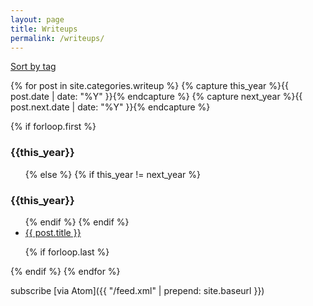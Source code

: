 ```yaml
---
layout: page
title: Writeups
permalink: /writeups/
---
```


<span class="discreet"><a href="/tags">Sort by tag</a></span>

{% for post in site.categories.writeup %}
   {% capture this_year %}{{ post.date | date: "%Y" }}{% endcapture %}
   {% capture next_year %}{{ post.next.date | date: "%Y" }}{% endcapture %}

   {% if forloop.first %}
<h3>{{this_year}}</h3>
<ul>
    {% else %}
        {% if this_year != next_year %}
</ul>
<h3>{{this_year}}</h3>
<ul>
        {% endif %}
    {% endif %}
   <li><!--{{ post.date | date: "%b %-d, %Y" }} --> <a href="{{ post.url | prepend: site.baseurl }}">{{ post.title }}</a></li>

   {% if forloop.last %}
</ul>
   {% endif %}
{% endfor %}


subscribe [via Atom]({{ "/feed.xml" | prepend: site.baseurl }})
